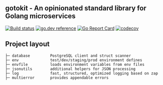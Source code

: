 ## gotokit - An opinionated standard library for Golang microservices

[![Build status](https://github.com/cornelk/gotokit/actions/workflows/go.yaml/badge.svg?branch=main)](https://github.com/cornelk/gotokit/actions)
[![go.dev reference](https://img.shields.io/badge/go.dev-reference-007d9c?logo=go&logoColor=white&style=flat-square)](https://pkg.go.dev/github.com/cornelk/gotokit)
[![Go Report Card](https://goreportcard.com/badge/github.com/cornelk/gotokit)](https://goreportcard.com/report/github.com/cornelk/gotokit)
[![codecov](https://codecov.io/gh/cornelk/gotokit/branch/main/graph/badge.svg?token=NS5UY28V3A)](https://codecov.io/gh/cornelk/gotokit)

## Project layout

    ├─ database         PostgreSQL client and struct scanner
    ├─ env              test/dev/staging/prod environment defines
    ├─ envfile          loads environment variables from env files
    ├─ jsonutils        additional helpers for JSON processing 
    ├─ log              fast, structured, optimized logging based on zap
    ├─ multierror       provides appendable errors
